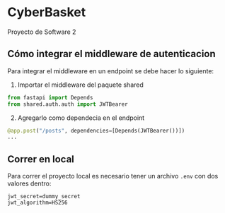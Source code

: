 # CyberBasket
Proyecto de Software 2

## Cómo integrar el middleware de autenticacion
Para integrar el middleware en un endpoint se debe hacer lo siguiente:
1. Importar el middleware del paquete shared
``` python
from fastapi import Depends
from shared.auth.auth import JWTBearer
```
2. Agregarlo como dependecia en el endpoint
``` python
@app.post("/posts", dependencies=[Depends(JWTBearer())])
...
```

## Correr en local
Para correr el proyecto local es necesario tener un archivo `.env` con dos valores dentro:
```
jwt_secret=dummy_secret
jwt_algorithm=HS256
```